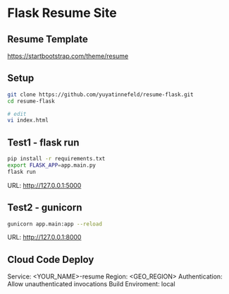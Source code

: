 # Flask Resume Site

## Resume Template
https://startbootstrap.com/theme/resume

## Setup
```bash
git clone https://github.com/yuyatinnefeld/resume-flask.git
cd resume-flask

# edit
vi index.html
```

## Test1 - flask run
```bash
pip install -r requirements.txt
export FLASK_APP=app.main.py
flask run
```
URL: http://127.0.0.1:5000

## Test2 - gunicorn 
```bash
gunicorn app.main:app --reload
```
URL: http://127.0.0.1:8000

## Cloud Code Deploy
Service: <YOUR_NAME>-resume
Region: <GEO_REGION>
Authentication: Allow unauthenticated invocations
Build Enviroment: local

